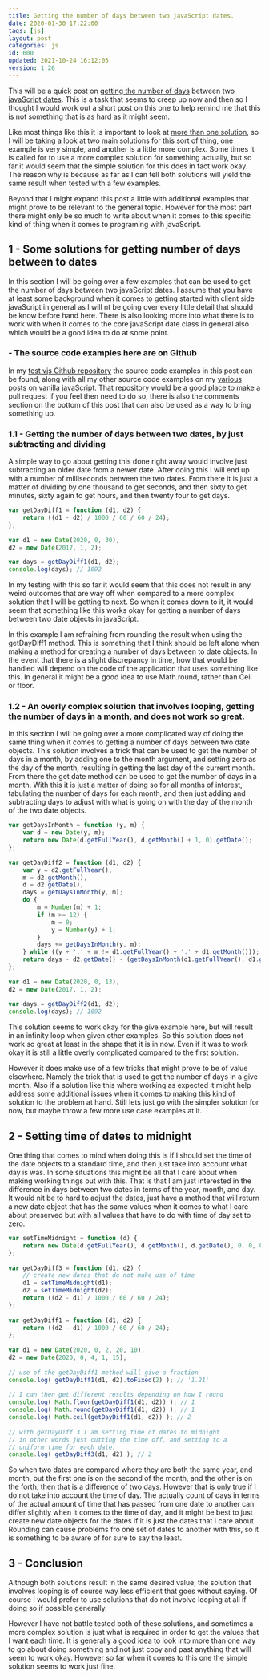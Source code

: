 ```yaml
---
title: Getting the number of days between two javaScript dates.
date: 2020-01-30 17:22:00
tags: [js]
layout: post
categories: js
id: 600
updated: 2021-10-24 16:12:05
version: 1.26
---
```


This will be a quick post on [getting the number of days](https://www.geeksforgeeks.org/how-to-calculate-the-number-of-days-between-two-dates-in-javascript/) between two [javaScript dates](https://developer.mozilla.org/en-US/docs/Web/JavaScript/Reference/Global_Objects/Date). This is a task that seems to creep up now and then so I thought I would work out a short post on this one to help remind me that this is not something that is as hard as it might seem.

Like most things like this it is important to look at [more than one solution](https://stackoverflow.com/questions/2627473/how-to-calculate-the-number-of-days-between-two-dates), so I will be taking a look at two main solutions for this sort of thing, one example is very simple, and another is a little more complex. Some times it is called for to use a more complex solution for something actually, but so far it would seem that the simple solution for this does in fact work okay. The reason why is because as far as I can tell both solutions will yield the same result when tested with a few examples.

Beyond that I might expand this post a little with additional examples that might prove to be relevant to the general topic. However for the most part there might only be so much to write about when it comes to this specific kind of thing when it comes to programing with javaScript.

<!-- more -->

## 1 - Some solutions for getting number of days between to dates

In this section I will be going over a few examples that can be used to get the number of days between two javaScript dates. I assume that you have at least some background when it comes to getting started with client side javaScript in general as I will nt be going over every little detail that should be know before hand here. There is also looking more into what there is to work with when it comes to the core javaScript date class in general also which would be a good idea to do at some point.

### - The source code examples here are on Github

In my [test vjs Github repository](https://github.com/dustinpfister/test_vjs/tree/master/for_post/js-javascript-date-get-num-of-days-between-two-dates) the source code examples in this post can be found, along with all my other source code examples on my [various posts on vanilla javaScript](/categories/js/). That repository would be a good place to make a pull request if you feel then need to do so, there is also the comments section on the bottom of this post that can also be used as a way to bring something up.

### 1.1 - Getting the number of days between two dates, by just subtracting and dividing

A simple way to go about getting this done right away would involve just subtracting an older date from a newer date. After doing this I will end up with a number of milliseconds between the two dates. From there it is just a matter of dividing by one thousand to get seconds, and then sixty to get minutes, sixty again to get hours, and then twenty four to get days.

```js
var getDayDiff1 = function (d1, d2) {
    return ((d1 - d2) / 1000 / 60 / 60 / 24);
};
 
var d1 = new Date(2020, 0, 30),
d2 = new Date(2017, 1, 2);

var days = getDayDiff1(d1, d2);
console.log(days); // 1092
```

In my testing with this so far it would seem that this does not result in any weird outcomes that are way off when compared to a more complex solution that I will be getting to next. So when it comes down to it, it would seem that something like this works okay for getting a number of days between two date objects in javaScript.

In this example I am refraining from rounding the result when using the getDayDiff1 method. This is something that I think should be left alone when making a method for creating a number of days between to date objects. In the event that there is a slight discrepancy in time, how that would be handled will depend on the code of the application that uses something like this. In general it might be a good idea to use Math.round, rather than Ceil or floor.

### 1.2 - An overly complex solution that involves looping, getting the number of days in a month, and does not work so great.

In this section I will be going over a more complicated way of doing the same thing when it comes to getting a number of days between two date objects. This solution involves a trick that can be used to get the number of days in a month, by adding one to the month argument, and setting zero as the day of the month, resulting in getting the last day of the current month. From there the get date method can be used to get the number of days in a month. With this it is just a matter of doing so for all months of interest, tabulating the number of days for each month, and then just adding and subtracting days to adjust with what is going on with the day of the month of the two date objects.

```js
var getDaysInMonth = function (y, m) {
    var d = new Date(y, m);
    return new Date(d.getFullYear(), d.getMonth() + 1, 0).getDate();
};
 
var getDayDiff2 = function (d1, d2) {
    var y = d2.getFullYear(),
    m = d2.getMonth(),
    d = d2.getDate(),
    days = getDaysInMonth(y, m);
    do {
        m = Number(m) + 1;
        if (m >= 12) {
            m = 0;
            y = Number(y) + 1;
        }
        days += getDaysInMonth(y, m);
    } while ((y + '.' + m != d1.getFullYear() + '.' + d1.getMonth()));
    return days - d2.getDate() - (getDaysInMonth(d1.getFullYear(), d1.getMonth()) - d1.getDate());
};
 
var d1 = new Date(2020, 0, 13),
d2 = new Date(2017, 1, 2);
 
var days = getDayDiff2(d1, d2);
console.log(days); // 1092
```

This solution seems to work okay for the give example here, but will result in an infinity loop when given other examples. So this solution does not work so great at least in the shape that it is in now. Even if it was to work okay it is still a little overly complicated compared to the first solution. 

However it does make use of a few tricks that might prove to be of value elsewhere. Namely the trick that is used to get the number of days in a give month. Also if a solution like this where working as expected it might help address some additional issues when it comes to making this kind of solution to the problem at hand. Still lets just go with the simpler solution for now, but maybe throw a few more use case examples at it.

## 2 - Setting time of dates to midnight

One thing that comes to mind when doing this is if I should set the time of the date objects to a standard time, and then just take into account what day is was. In some situations this might be all that I care about when making working things out with this. That is that I am just interested in the difference in days between two dates in terms of the year, month, and day. It would nit be to hard to adjust the dates, just have a method that will return a new date object that has the same values when it comes to what I care about preserved but with all values that have to do with time of day set to zero.

```js
var setTimeMidnight = function (d) {
    return new Date(d.getFullYear(), d.getMonth(), d.getDate(), 0, 0, 0, 0);
};
 
var getDayDiff3 = function (d1, d2) {
    // create new dates that do not make use of time
    d1 = setTimeMidnight(d1);
    d2 = setTimeMidnight(d2);
    return ((d2 - d1) / 1000 / 60 / 60 / 24);
};
 
var getDayDiff1 = function (d1, d2) {
    return ((d2 - d1) / 1000 / 60 / 60 / 24);
};
 
var d1 = new Date(2020, 0, 2, 20, 10),
d2 = new Date(2020, 0, 4, 1, 15);
 
// use of the getDayDiff1 method will give a fraction
console.log( getDayDiff1(d1, d2).toFixed(2) ); // '1.21'
 
// I can then get different results depending on how I round
console.log( Math.floor(getDayDiff1(d1, d2)) ); // 1
console.log( Math.round(getDayDiff1(d1, d2)) ); // 1
console.log( Math.ceil(getDayDiff1(d1, d2)) ); // 2
 
// with getDayDiff 3 I am setting time of dates to midnight
// in other words just cutting the time off, and setting to a
// uniform time for each date.
console.log( getDayDiff3(d1, d2) ); // 2
```

So when two dates are compared where they are both the same year, and month, but the first one is on the second of the month, and the other is on the forth, then that is a difference of two days. However that is only true if I do not take into account the time of day. The actually count of days in terms of the actual amount of time that has passed from one date to another can differ slightly when it comes to the time of day, and it might be best to just create new date objects for the dates if it is just the dates that I care about. Rounding can cause problems fro one set of dates to another with this, so it is something to be aware of for sure to say the least.

## 3 - Conclusion

Although both solutions result in the same desired value, the solution that involves looping is of course way less efficient that goes without saying. Of course I would prefer to use solutions that do not involve looping at all if doing so if possible generally. 

However I have not battle tested both of these solutions, and sometimes a more complex solution is just what is required in order to get the values that I want each time. It is generally a good idea to look into more than one way to go about doing something and not just copy and past anything that will seem to work okay. However so far when it comes to this one the simple solution seems to work just fine.